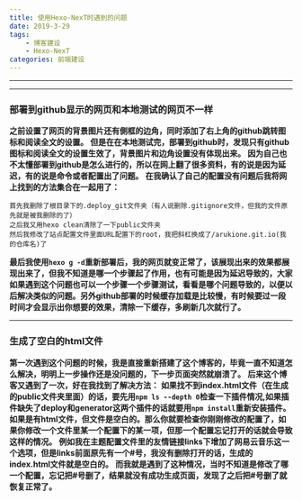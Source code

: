 ```yaml
---
title: 使用Hexo-NexT时遇到的问题
date: 2019-3-29
tags: 
    - 博客建设
    - Hexo-NexT
categories: 前端建设
---
```

***
***

### 部署到github显示的网页和本地测试的网页不一样
**之前设置了网页的背景图片还有側框的边角，同时添加了右上角的github跳转图标和阅读全文的设置。**
**但是在在本地测试完，部署到github时，发现只有github图标和阅读全文的设置生效了，背景图片和边角设置没有体现出来。**
**因为自己也不太懂部署到github是怎么进行的，所以在网上翻了很多资料，有的说是因为延迟，有的说是命令或者配置出了问题。**
**在我确认了自己的配置没有问题后我将网上找到的方法集合在一起用了：**
```
首先我删除了根目录下的.deploy_git文件夹（有人说删除.gitignore文件，但我的文件原先就是被我删除的了）
之后我又用hexo clean清除了一下public文件夹
然后我修改了站点配置文件里面URL配置下的root，我把斜杠换成了/arukione.git.io(我的仓库名)了
```
**最后我使用`hexo g -d`重新部署后，我的网页就变正常了，该展现出来的效果都展现出来了，但我不知道是哪一个步骤起了作用，也有可能是因为延迟导致的，大家如果遇到这个问题也可以一个步骤一个步骤测试，看看是哪个问题导致的，以便以后解决类似的问题。另外github部署的时候缓存加载是比较慢，有时候要过一段时间才会显示出你想要的效果，清除一下缓存，多刷新几次就行了。**

***
### 生成了空白的html文件
**第一次遇到这个问题的时候，我是直接重新搭建了这个博客的，毕竟一直不知道怎么解决，明明上一步操作还是没问题的，下一步页面突然就崩溃了。**
**后来这个博客又遇到了一次，好在我找到了解决方法：**
**如果找不到index.html文件（在生成的public文件夹里面）的话，要先用`npm ls --depth 0`检查一下插件情况,如果插件缺失了deploy和generator这两个插件的话就要用`npm install`重新安装插件。**
**如果是有html文件，但文件是空白的。那么你就要检查你刚刚修改的配置了，如果你修改一个文件里某一个配置下的某一项，但那一个配置忘记打开的话就会导致这样的情况。**
**例如我在主题配置文件里的友情链接links下增加了网易云音乐这一个选项，但是links前面原先有一个#号，我没有删除打开的话，生成的index.html文件就是空白的。**
**而我就是遇到了这种情况，当时不知道是修改了哪一个配置，忘记把#号删了，结果就没有成功生成页面，发现了之后把#号删了就恢复正常了。**